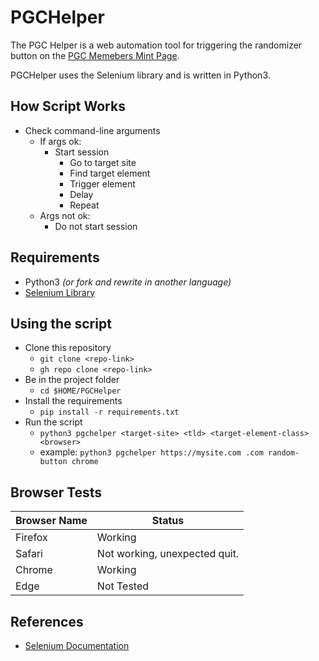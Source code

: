 # PGCHelper

The PGC Helper is a web automation tool for triggering the randomizer button on the [PGC Memebers Mint Page](https://pgc-members.xyz). 

PGCHelper uses the Selenium library and is written in Python3. 

## How Script Works
* Check command-line arguments
    - If args ok:
        + Start session
            * Go to target site
            * Find target element
            * Trigger element
            * Delay
            * Repeat
    - Args not ok:
        + Do not start session

## Requirements
* Python3 _(or fork and rewrite in another language)_
* [Selenium Library](https://www.selenium.dev/documentation/webdriver/getting_started/install_library/)

## Using the script
* Clone this repository
    - `git clone <repo-link>`
    - `gh repo clone <repo-link>`
* Be in the project folder
    - `cd $HOME/PGCHelper`
* Install the requirements
    - `pip install -r requirements.txt`
* Run the script
    - `python3 pgchelper <target-site> <tld> <target-element-class> <browser>`
    - example: `python3 pgchelper https://mysite.com .com random-button chrome`

## Browser Tests
| Browser Name | Status                        |
|--------------|-------------------------------|
| Firefox      | Working                       |
| Safari       | Not working, unexpected quit. |
| Chrome       | Working                       |
| Edge         | Not Tested                    |

## References
* [Selenium Documentation](https://www.selenium.dev/documentation/)
